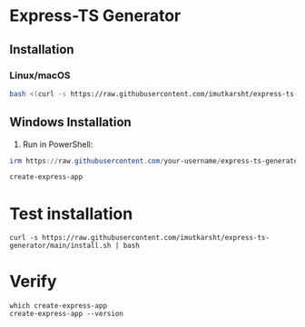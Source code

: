 # Express-TS Generator

## Installation

### Linux/macOS
```bash
bash <(curl -s https://raw.githubusercontent.com/imutkarsht/express-ts-generator/main/install.sh)
```

## Windows Installation

1. Run in PowerShell:
```powershell
irm https://raw.githubusercontent.com/your-username/express-ts-generator/main/install.bat -OutFile install.bat; .\install.bat
```

```cmd
create-express-app
```
# Test installation
```
curl -s https://raw.githubusercontent.com/imutkarsht/express-ts-generator/main/install.sh | bash
```

# Verify
```
which create-express-app
create-express-app --version
```